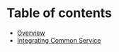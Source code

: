 # Table of contents

* [Overview](README.md)
* [Integrating Common Service](integrating-common-service.md)
